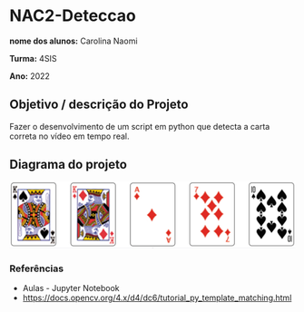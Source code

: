 # NAC2-Deteccao

**nome dos alunos:** Carolina Naomi

**Turma:** 4SIS

**Ano:** 2022

## Objetivo / descrição do Projeto
Fazer o desenvolvimento de um script em python que detecta a carta correta no vídeo em tempo real. 


## Diagrama do projeto
<img src="/baralho.png" width="550">


### Referências 

* Aulas - Jupyter Notebook
* https://docs.opencv.org/4.x/d4/dc6/tutorial_py_template_matching.html

